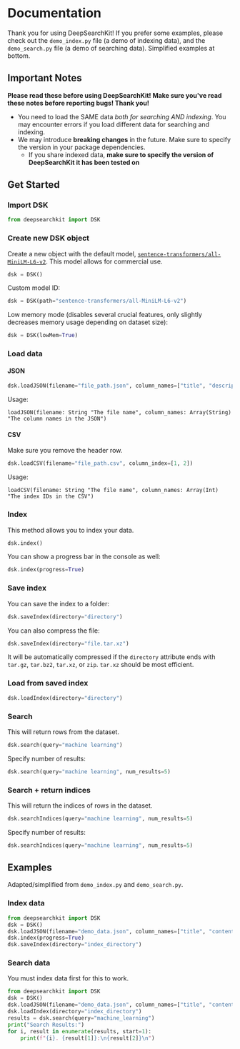 # Documentation

Thank you for using DeepSearchKit! If you prefer some examples, please check out the `demo_index.py` file (a demo of indexing data), and the `demo_search.py` file (a demo of searching data). Simplified examples at bottom.

## Important Notes

**Please read these before using DeepSearchKit! Make sure you've read these notes before reporting bugs! Thank you!**

* You need to load the SAME data *both for searching AND indexing*. You may encounter errors if you load different data for searching and indexing.
* We may introduce **breaking changes** in the future. Make sure to specify the version in your package dependencies.
  * If you share indexed data, **make sure to specify the version of DeepSearchKit it has been tested on** 

## Get Started

### Import DSK

```python
from deepsearchkit import DSK
```

### Create new DSK object

Create a new object with the default model, [`sentence-transformers/all-MiniLM-L6-v2`](https://huggingface.co/sentence-transformers/all-MiniLM-L6-v2). This model allows for commercial use.

```python
dsk = DSK()
```

Custom model ID:

```python
dsk = DSK(path="sentence-transformers/all-MiniLM-L6-v2")
```

Low memory mode (disables several crucial features, only slightly decreases memory usage depending on dataset size):

```python
dsk = DSK(lowMem=True)
```

### Load data

#### JSON

```python
dsk.loadJSON(filename="file_path.json", column_names=["title", "description"])
```

Usage:

```
loadJSON(filename: String "The file name", column_names: Array(String) "The column names in the JSON")
```

#### CSV

Make sure you remove the header row.

```python
dsk.loadCSV(filename="file_path.csv", column_index=[1, 2])
```

Usage:

```
loadCSV(filename: String "The file name", column_names: Array(Int) "The index IDs in the CSV")
```

### Index

This method allows you to index your data.

```python
dsk.index()
```

You can show a progress bar in the console as well:

```python
dsk.index(progress=True)
```

### Save index

You can save the index to a folder:

```python
dsk.saveIndex(directory="directory")
```

You can also compress the file:

```python
dsk.saveIndex(directory="file.tar.xz")
```

It will be automatically compressed if the `directory` attribute ends with `tar.gz`, `tar.bz2`, `tar.xz`, or `zip`. `tar.xz` should be most efficient.

### Load from saved index

```python
dsk.loadIndex(directory="directory")
```

### Search

This will return rows from the dataset.

```python
dsk.search(query="machine learning")
```

Specify number of results:

```python
dsk.search(query="machine learning", num_results=5)
```

### Search + return indices

This will return the indices of rows in the dataset.

```python
dsk.searchIndices(query="machine learning", num_results=5)
```

Specify number of results:

```python
dsk.searchIndices(query="machine learning", num_results=5)
```

## Examples

Adapted/simplified from `demo_index.py` and `demo_search.py`.

### Index data

```python
from deepsearchkit import DSK
dsk = DSK()
dsk.loadJSON(filename="demo_data.json", column_names=["title", "content"])
dsk.index(progress=True)
dsk.saveIndex(directory="index_directory")
```

### Search data

You must index data first for this to work.

```python
from deepsearchkit import DSK
dsk = DSK()
dsk.loadJSON(filename="demo_data.json", column_names=["title", "content"])
dsk.loadIndex(directory="index_directory")
results = dsk.search(query="machine_learning")
print("Search Results:")
for i, result in enumerate(results, start=1):
    print(f"{i}. {result[1]}:\n{result[2]}\n")
```